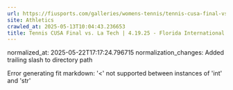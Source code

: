 ```yaml
---
url: https://fiusports.com/galleries/womens-tennis/tennis-cusa-final-vs-la-tech-4/349/
site: Athletics
crawled_at: 2025-05-13T10:04:43.236653
title: Tennis CUSA Final vs. La Tech | 4.19.25 - Florida International University
---
```

normalized_at: 2025-05-22T17:17:24.796715
normalization_changes: Added trailing slash to directory path

Error generating fit markdown: '<' not supported between instances of 'int' and 'str'